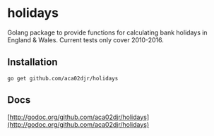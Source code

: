 # holidays
Golang package to provide functions for calculating bank holidays in England &amp; Wales. Current tests only cover 2010-2016.

## Installation
```
go get github.com/aca02djr/holidays
```

## Docs
[http://godoc.org/github.com/aca02djr/holidays](http://godoc.org/github.com/aca02djr/holidays)
